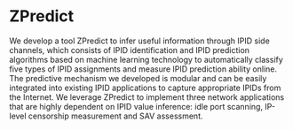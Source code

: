 # ZPredict
We develop a tool ZPredict to infer useful information through IPID side channels, which consists of IPID identification and IPID prediction algorithms based on machine learning technology to automatically classify five types of IPID assignments and measure IPID prediction ability online.
The predictive mechanism we developed is modular and can be easily integrated into existing IPID applications to capture appropriate IPIDs from the Internet.
We leverage ZPredict to implement three network applications that are highly dependent on IPID value inference: idle port scanning, IP-level censorship measurement and SAV assessment.
